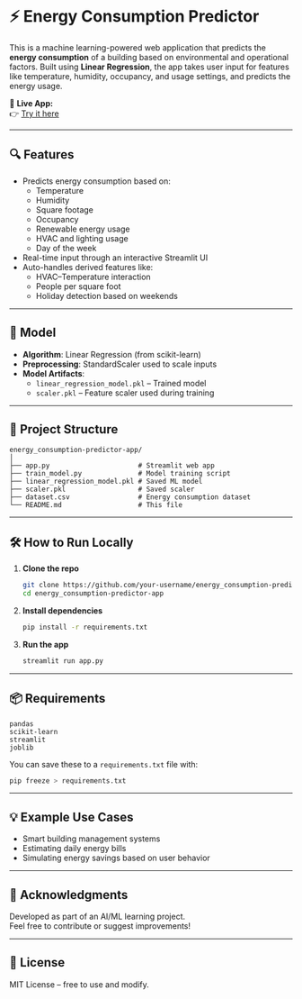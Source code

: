 # ⚡ Energy Consumption Predictor

This is a machine learning-powered web application that predicts the **energy consumption** of a building based on environmental and operational factors.
Built using **Linear Regression**, the app takes user input for features like temperature, humidity, occupancy, and usage settings, and predicts the energy usage.

🚀 **Live App:**  
👉 [Try it here](https://energyconsumption-predictor-app-kuesamjlafjegmlltujzxx.streamlit.app/)

---

## 🔍 Features

- Predicts energy consumption based on:
  - Temperature
  - Humidity
  - Square footage
  - Occupancy
  - Renewable energy usage
  - HVAC and lighting usage
  - Day of the week
- Real-time input through an interactive Streamlit UI
- Auto-handles derived features like:
  - HVAC–Temperature interaction
  - People per square foot
  - Holiday detection based on weekends

---

## 🧠 Model

- **Algorithm**: Linear Regression (from scikit-learn)
- **Preprocessing**: StandardScaler used to scale inputs
- **Model Artifacts**:
  - `linear_regression_model.pkl` – Trained model
  - `scaler.pkl` – Feature scaler used during training

---

## 📁 Project Structure

```
energy_consumption-predictor-app/
│
├── app.py                      # Streamlit web app
├── train_model.py              # Model training script
├── linear_regression_model.pkl # Saved ML model
├── scaler.pkl                  # Saved scaler
├── dataset.csv                 # Energy consumption dataset 
└── README.md                   # This file
```

---

## 🛠️ How to Run Locally

1. **Clone the repo**
   ```bash
   git clone https://github.com/your-username/energy_consumption-predictor-app.git
   cd energy_consumption-predictor-app
   ```

2. **Install dependencies**
   ```bash
   pip install -r requirements.txt
   ```

3. **Run the app**
   ```bash
   streamlit run app.py
   ```

---

## 📦 Requirements

```
pandas
scikit-learn
streamlit
joblib
```

You can save these to a `requirements.txt` file with:

```bash
pip freeze > requirements.txt
```

---

## 💡 Example Use Cases

- Smart building management systems
- Estimating daily energy bills
- Simulating energy savings based on user behavior

---

## 📣 Acknowledgments

Developed as part of an AI/ML learning project.  
Feel free to contribute or suggest improvements!

---

## 📜 License

MIT License – free to use and modify.

